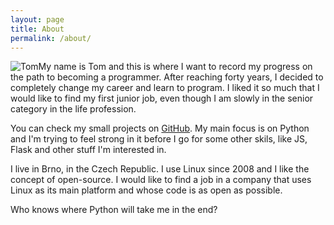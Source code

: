 ```yaml
---
layout: page
title: About
permalink: /about/
---
```


![Tom](/assets/img/t.jpg)My name is Tom and this is where I want to record my progress on the path to becoming a programmer. After reaching forty years, I decided to completely change my career and learn to program. I liked it so much that I would like to find my first junior job, even though I am slowly in the senior category in the life profession.

You can check my small projects on [GitHub](https://github.com/mantomas). My main focus is on Python and I'm trying to feel strong in it before I go for some other skils, like JS, Flask and other stuff I'm interested in.

I live in Brno, in the Czech Republic. I use Linux since 2008 and I like the concept of open-source. I would like to find a job in a company that uses Linux as its main platform and whose code is as open as possible.

Who knows where Python will take me in the end?
